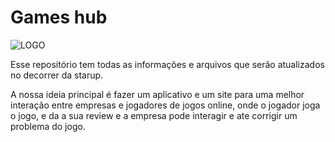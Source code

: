 #  Games hub


![LOGO](https://cdn.discordapp.com/attachments/986763082992877588/986763122176036904/GamesHub.png)

Esse repositório tem todas as informações e arquivos que serão atualizados no decorrer da starup.

A nossa ideia principal é fazer um aplicativo e um site para uma melhor interação entre empresas e jogadores de jogos online, onde o jogador joga o jogo, e da a sua review e a empresa pode interagir e ate corrigir um problema do jogo. 
